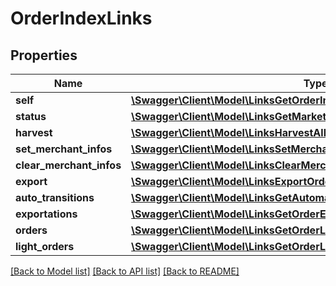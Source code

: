 # OrderIndexLinks

## Properties
Name | Type | Description | Notes
------------ | ------------- | ------------- | -------------
**self** | [**\Swagger\Client\Model\LinksGetOrderIndexLink**](LinksGetOrderIndexLink.md) |  | 
**status** | [**\Swagger\Client\Model\LinksGetMarketplaceAccountsSynchronizationLink**](LinksGetMarketplaceAccountsSynchronizationLink.md) |  | 
**harvest** | [**\Swagger\Client\Model\LinksHarvestAllLink**](LinksHarvestAllLink.md) |  | 
**set_merchant_infos** | [**\Swagger\Client\Model\LinksSetMerchantOrderInfoListLink**](LinksSetMerchantOrderInfoListLink.md) |  | 
**clear_merchant_infos** | [**\Swagger\Client\Model\LinksClearMerchantOrderInfoListLink**](LinksClearMerchantOrderInfoListLink.md) |  | 
**export** | [**\Swagger\Client\Model\LinksExportOrdersLink**](LinksExportOrdersLink.md) |  | 
**auto_transitions** | [**\Swagger\Client\Model\LinksGetAutomaticTransitionsLink**](LinksGetAutomaticTransitionsLink.md) |  | 
**exportations** | [**\Swagger\Client\Model\LinksGetOrderExportationsLink**](LinksGetOrderExportationsLink.md) |  | [optional] 
**orders** | [**\Swagger\Client\Model\LinksGetOrderListFullLink**](LinksGetOrderListFullLink.md) |  | 
**light_orders** | [**\Swagger\Client\Model\LinksGetOrderListLightLink**](LinksGetOrderListLightLink.md) |  | 

[[Back to Model list]](../README.md#documentation-for-models) [[Back to API list]](../README.md#documentation-for-api-endpoints) [[Back to README]](../README.md)


